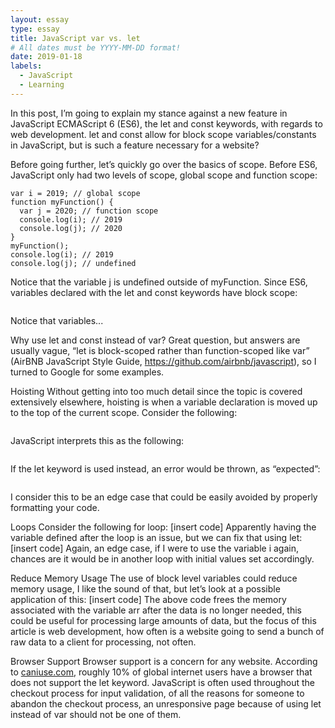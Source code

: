 ```yaml
---
layout: essay
type: essay
title: JavaScript var vs. let
# All dates must be YYYY-MM-DD format!
date: 2019-01-18
labels:
  - JavaScript
  - Learning
---
```


In this post, I’m going to explain my stance against a new feature in JavaScript ECMAScript 6 (ES6), the let and const keywords, with regards to web development.  let and const allow for block scope variables/constants in JavaScript, but is such a feature necessary for a website?

Before going further, let’s quickly go over the basics of scope.  Before ES6, JavaScript only had two levels of scope, global scope and function scope:
```
var i = 2019; // global scope
function myFunction() {
  var j = 2020; // function scope
  console.log(i); // 2019
  console.log(j); // 2020
}
myFunction();
console.log(i); // 2019
console.log(j); // undefined
```
Notice that the variable j is undefined outside of myFunction.  Since ES6, variables declared with the let and const keywords have block scope:
```

```
Notice that variables...

Why use let and const instead of var?  Great question, but answers are usually vague, “let is block-scoped rather than function-scoped like var” (AirBNB JavaScript Style Guide, https://github.com/airbnb/javascript), so I turned to Google for some examples.

Hoisting
Without getting into too much detail since the topic is covered extensively elsewhere, hoisting is when a variable declaration is moved up to the top of the current scope.  Consider the following:
```

```
JavaScript interprets this as the following:
```

```
If the let keyword is used instead, an error would be thrown, as “expected”:
```

```
I consider this to be an edge case that could be easily avoided by properly formatting your code.

Loops
Consider the following for loop:
[insert code]
Apparently having the variable defined after the loop is an issue, but we can fix that using let:
[insert code]
Again, an edge case, if I were to use the variable i again, chances are it would be in another loop with initial values set accordingly.

Reduce Memory Usage
The use of block level variables could reduce memory usage, I like the sound of that, but let’s look at a possible application of this:
[insert code]
The above code frees the memory associated with the variable arr after the data is no longer needed, this could be useful for processing large amounts of data, but the focus of this article is web development, how often is a website going to send a bunch of raw data to a client for processing, not often.

Browser Support
Browser support is a concern for any website.  According to [caniuse.com](https://caniuse.com/#search=let), roughly 10% of global internet users have a browser that does not support the let keyword.  JavaScript is often used throughout the checkout process for input validation, of all the reasons for someone to abandon the checkout process, an unresponsive page because of using let instead of var should not be one of them.


